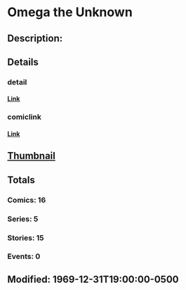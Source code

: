 # Omega the Unknown
## Description: 
## Details
### detail
#### [Link](http://marvel.com/characters/1654/omega_the_unknown?utm_campaign=apiRef&utm_source=225578a89fc76f3d20fbffda5d17a88d)
### comiclink
#### [Link](http://marvel.com/comics/characters/1011123/omega_the_unknown?utm_campaign=apiRef&utm_source=225578a89fc76f3d20fbffda5d17a88d)
## [Thumbnail](http://i.annihil.us/u/prod/marvel/i/mg/f/10/4ce5a4e4cd15d.jpg)
## Totals
### Comics: 16
### Series: 5
### Stories: 15
### Events: 0
## Modified: 1969-12-31T19:00:00-0500